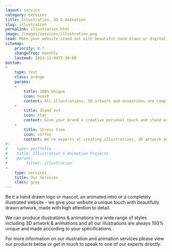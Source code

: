 ```yaml
---
layout: service
category: services
title: Illustration, 3D & Animation
slug: illustration
permalink: illustration.html
image: /images/services/illustration.png
lead: Make your website stand out with beautiful hand drawn or digital artworks and unique animations tailored to your specific requirements.
sitemap:
    priority: 0.7
    changefreq: monthly
    lastmod: 2013-11-09T7:30:00
bottom: 
-
    type: text
    class: orange
    params:
    -
        title: 100% Unique
        icon: heart
        content: All illustrations, 3D artwork and animations are completely unique and made to order according to your specifications.
    -
        title: Stand out
        icon: star
        content: Give your brand a creative personal touch and stand out from the competition with fresh illustrated graphics & animations.
    -
        title: Stress free
        icon: coffee
        content: We're experts at creating illustrations, 3D artwork and animations so you can rest assured the whole process is smooth and stress free.
#-
#    type: portfolio
#    title: Illustration & Animation Projects
#    params:
#        filter: illustration
-
    type: services
    title: Our Services
    class: grey
---
```

Be it a hand drawn logo or mascot, an animated intro or a completely illustrated website - we give your website a unique touch with beautifully drawn artwork, made with high attention to detail.

We can produce illustrations & animations in a wide range of styles including 3D artwork & animations and all our illustrations are always 100% unique and made according to your specifications. 

For more information on our illustration and animation services please view our products below or get in touch to speak to one of our experts directly.